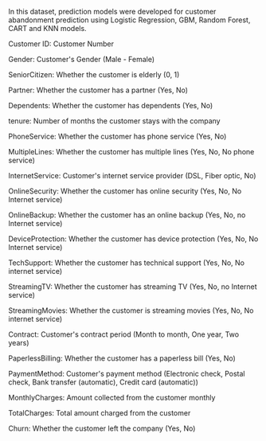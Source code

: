 In this dataset, prediction models were developed for customer abandonment prediction using Logistic Regression, GBM, Random Forest, CART and KNN models.


Customer ID: Customer Number

Gender: Customer's Gender (Male - Female)

SeniorCitizen: Whether the customer is elderly (0, 1)

Partner: Whether the customer has a partner (Yes, No)

Dependents: Whether the customer has dependents (Yes, No)

tenure: Number of months the customer stays with the company

PhoneService: Whether the customer has phone service (Yes, No)

MultipleLines: Whether the customer has multiple lines (Yes, No, No phone service)

InternetService: Customer's internet service provider (DSL, Fiber optic, No)

OnlineSecurity: Whether the customer has online security (Yes, No, No Internet service)

OnlineBackup: Whether the customer has an online backup (Yes, No, no Internet service)

DeviceProtection: Whether the customer has device protection (Yes, No, No Internet service)

TechSupport: Whether the customer has technical support (Yes, No, No internet service)

StreamingTV: Whether the customer has streaming TV (Yes, No, no Internet service)

StreamingMovies: Whether the customer is streaming movies (Yes, No, No internet service)

Contract: Customer's contract period (Month to month, One year, Two years)

PaperlessBilling: Whether the customer has a paperless bill (Yes, No)

PaymentMethod: Customer's payment method (Electronic check, Postal check, Bank transfer (automatic), Credit card (automatic))

MonthlyCharges: Amount collected from the customer monthly

TotalCharges: Total amount charged from the customer

Churn: Whether the customer left the company (Yes, No)

